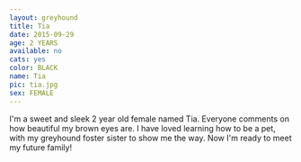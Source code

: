 ```yaml
---
layout: greyhound
title: Tia
date: 2015-09-29
age: 2 YEARS
available: no
cats: yes
color: BLACK
name: Tia
pic: tia.jpg
sex: FEMALE
---
```


I'm a sweet and sleek 2 year old female named Tia. Everyone comments on how beautiful my brown eyes are. I have loved learning how to be a pet, with my greyhound foster sister to show me the way. Now I'm ready to meet my future family! 
